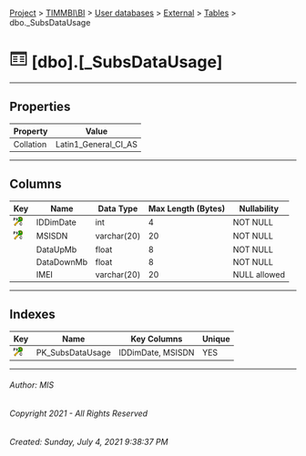 #### 

[Project](../../../../index.md) > [TIMMBI\\BI](../../../index.md) > [User databases](../../index.md) > [External](../index.md) > [Tables](Tables.md) > dbo._SubsDataUsage

# ![Tables](../../../../Images/Table32.png) [dbo].[_SubsDataUsage]

---

## <a name="#properties"></a>Properties

| Property | Value |
|---|---|
| Collation | Latin1_General_CI_AS |


---

## <a name="#columns"></a>Columns

| Key | Name | Data Type | Max Length (Bytes) | Nullability |
|---|---|---|---|---|
| [![Cluster Primary Key PK_SubsDataUsage: IDDimDate\MSISDN](../../../../Images/pkcluster.png)](#indexes) | IDDimDate | int | 4 | NOT NULL |
| [![Cluster Primary Key PK_SubsDataUsage: IDDimDate\MSISDN](../../../../Images/pkcluster.png)](#indexes) | MSISDN | varchar(20) | 20 | NOT NULL |
|  | DataUpMb | float | 8 | NOT NULL |
|  | DataDownMb | float | 8 | NOT NULL |
|  | IMEI | varchar(20) | 20 | NULL allowed |


---

## <a name="#indexes"></a>Indexes

| Key | Name | Key Columns | Unique |
|---|---|---|---|
| [![Cluster Primary Key PK_SubsDataUsage: IDDimDate\MSISDN](../../../../Images/pkcluster.png)](#indexes) | PK_SubsDataUsage | IDDimDate, MSISDN | YES |


---

###### Author:  MIS

###### Copyright 2021 - All Rights Reserved

###### Created: Sunday, July 4, 2021 9:38:37 PM

